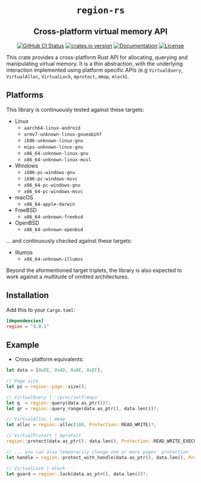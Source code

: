 <div align="center">

# `region-rs`

## Cross-platform virtual memory API

[![GitHub CI Status][github-shield]][github]
[![crates.io version][crate-shield]][crate]
[![Documentation][docs-shield]][docs]
[![License][license-shield]][license]

 </div>

This crate provides a cross-platform Rust API for allocating, querying and
manipulating virtual memory. It is a thin abstraction, with the underlying
interaction implemented using platform specific APIs (e.g `VirtualQuery`,
`VirtualAlloc`, `VirtualLock`, `mprotect`, `mmap`, `mlock`).

## Platforms

This library is continuously tested against these targets:

- Linux
  * `aarch64-linux-android`
  * `armv7-unknown-linux-gnueabihf`
  * `i686-unknown-linux-gnu`
  * `mips-unknown-linux-gnu`
  * `x86_64-unknown-linux-gnu`
  * `x86_64-unknown-linux-musl`
- Windows
  * `i686-pc-windows-gnu`
  * `i686-pc-windows-msvc`
  * `x86_64-pc-windows-gnu`
  * `x86_64-pc-windows-msvc`
- macOS
  * `x86_64-apple-darwin`
- FreeBSD
  * `x86_64-unknown-freebsd`
- OpenBSD
  * `x86_64-unknown-openbsd`

... and continuously checked against these targets:

- Illumos
  * `x86_64-unknown-illumos`

Beyond the aformentioned target triplets, the library is also expected to work
against a multitude of omitted architectures.

## Installation

Add this to your `Cargo.toml`:

```toml
[dependencies]
region = "3.0.1"
```

## Example

- Cross-platform equivalents:
```rust
let data = [0xDE, 0xAD, 0xBE, 0xEF];

// Page size
let pz = region::page::size();

// VirtualQuery | '/proc/self/maps'
let q  = region::query(data.as_ptr())?;
let qr = region::query_range(data.as_ptr(), data.len())?;

// VirtualAlloc | mmap
let alloc = region::alloc(100, Protection::READ_WRITE)?;

// VirtualProtect | mprotect
region::protect(data.as_ptr(), data.len(), Protection::READ_WRITE_EXECUTE)?;

// ... you can also temporarily change one or more pages' protection
let handle = region::protect_with_handle(data.as_ptr(), data.len(), Protection::READ_WRITE_EXECUTE)?;

// VirtualLock | mlock
let guard = region::lock(data.as_ptr(), data.len())?;
```

<!-- Links -->
[github-shield]: https://img.shields.io/github/actions/workflow/status/darfink/region-rs/ci.yml?branch=master&label=actions&logo=github&style=for-the-badge
[github]: https://github.com/darfink/region-rs/actions/workflows/ci.yml?query=branch%3Amaster
[crate-shield]: https://img.shields.io/crates/v/region.svg?style=for-the-badge
[crate]: https://crates.io/crates/region
[docs-shield]: https://img.shields.io/badge/docs-crates-green.svg?style=for-the-badge
[docs]: https://docs.rs/region/
[license-shield]: https://img.shields.io/crates/l/region.svg?style=for-the-badge
[license]: https://github.com/darfink/region-rs